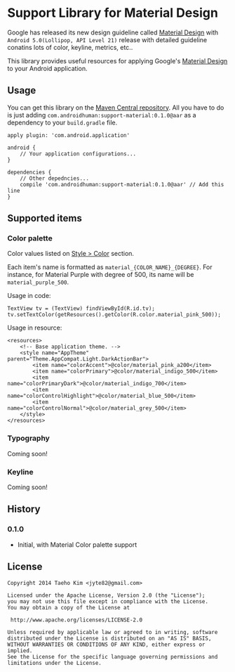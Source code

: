 # Support Library for Material Design

Google has released its new design guideline called [Material Design](http://www.google.com/design/spec/material-design/introduction.html) with `Android 5.0(Lollipop, API Level 21)` release with detailed guideline conatins lots of color, keyline, metrics, etc..

This library provides useful resources for applying Google's [Material Design](http://www.google.com/design/spec/material-design/introduction.html) to your Android application.

## Usage

You can get this library on the [Maven Central repository](http://search.maven.org/). All you have to do is just adding  `com.androidhuman:support-material:0.1.0@aar` as a dependency to your `build.gradle` file.

	apply plugin: 'com.android.application'

	android {
	    // Your application configurations...
	}

	dependencies {
	    // Other depedncies...
	    compile 'com.androidhuman:support-material:0.1.0@aar' // Add this line
	}

## Supported items
### Color palette
Color values listed on [Style > Color](http://www.google.com/design/spec/style/color.html#color-color-palette) section.

Each item's name is formatted as `material_{COLOR_NAME}_{DEGREE}`. For instance, for Material Purple with degree of 500, its name will be `material_purple_500`.

Usage in code:

    TextView tv = (TextView) findViewById(R.id.tv);
    tv.setTextColor(getResources().getColor(R.color.material_pink_500));

Usage in resource:

	<resources>
	    <!-- Base application theme. -->
	    <style name="AppTheme" parent="Theme.AppCompat.Light.DarkActionBar">
	        <item name="colorAccent">@color/material_pink_a200</item>
	        <item name="colorPrimary">@color/material_indigo_500</item>
	        <item name="colorPrimaryDark">@color/material_indigo_700</item>
	        <item name="colorControlHighlight">@color/material_blue_500</item>
	        <item name="colorControlNormal">@color/material_grey_500</item>
	    </style>
	</resources>

### Typography
Coming soon!

### Keyline
Coming soon!

## History
### 0.1.0
- Initial, with Material Color palette support

## License
    Copyright 2014 Taeho Kim <jyte82@gmail.com>

	Licensed under the Apache License, Version 2.0 (the "License");
	you may not use this file except in compliance with the License.
	You may obtain a copy of the License at

     http://www.apache.org/licenses/LICENSE-2.0

	Unless required by applicable law or agreed to in writing, software
	distributed under the License is distributed on an "AS IS" BASIS,
	WITHOUT WARRANTIES OR CONDITIONS OF ANY KIND, either express or implied.
	See the License for the specific language governing permissions and
	limitations under the License.
